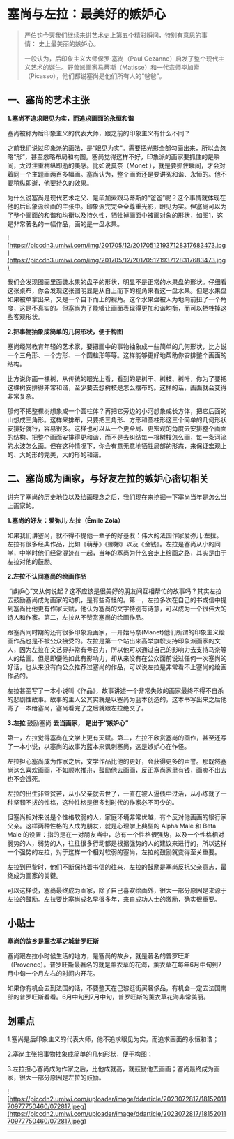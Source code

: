 # 塞尚与左拉：最美好的嫉妒心

> 严伯钧今天我们继续来讲艺术史上第五个精彩瞬间，特别有意思的事情： 史上最美丽的嫉妒心。 
> 
> 一般认为，后印象主义大师保罗·塞尚（Paul Cezanne）启发了整个现代主义艺术的诞生。野兽派画家马蒂斯（Matisse）和一代宗师毕加索（Picasso），他们都说塞尚是他们所有人的“爸爸”。

## 一、塞尚的艺术主张

 **1.塞尚不追求眼见为实，而追求画面的永恒和谐**

塞尚被称为后印象主义的代表大师，跟之前的印象主义有什么不同？

之前我们说过印象派的画法，是“眼见为实”。需要把光影全部勾画出来，所以会忽略“形”，甚至忽略布局和构图。塞尚觉得这样不好，印象派的画家要抓住的是瞬间，太过注重稍纵即逝的美感。比如说莫奈（Monet ），就是要抓住瞬间，才会对着同一个主题画两百多幅画。塞尚认为，整个画面还是要讲究和谐、永恒的。他不要稍纵即逝，他要持久的效果。

为什么说塞尚是现代艺术之父、是毕加索跟马蒂斯的“爸爸”呢？这个事情就体现在他的后印象派绘画的主张中。印象派完完全全尊重光影，眼见为实。但塞尚可以为了整个画面的和谐和均衡以及持久性，牺牲掉画面中被画对象的形状，如图1，这是非常著名的一幅作品，画的是一盘水果。

![https://piccdn3.umiwi.com/img/201705/12/201705121937128317683473.jpg](https://piccdn3.umiwi.com/img/201705/12/201705121937128317683473.jpg)

我们会发现图画里面装水果的盘子的形状，明显不是正常的水果盘的形状。仔细看这张桌布，你会发现这张图明显是从自上而下的视角来看这一盘水果。但是水果盘如果被单拿出来，又是一个自下而上的视角。这个水果盘被人为地向前扭了一个角度，这是不真实的。但塞尚为了能够让画面表现得更加和谐均衡，而可以牺牲掉这些客观形状。

 **2.把事物抽象成简单的几何形状，便于构图**

塞尚经常教育年轻的艺术家，要把画中的事物抽象成一些简单的几何形状，比方说一个三角形、一个方形、一个圆柱形等等。这样能够更好地帮助你安排整个画面的结构。

比方说你画一棵树，从传统的眼光上看，看到的是树干、树枝、树叶，你为了要把这棵树安排得非常和谐，至少要去想树枝是怎么摆布的。这样的话，画面就会变得非常复杂。

那何不把整棵树想象成一个圆柱体？再把它旁边的小河想象成长方体，把它后面的山想成三角形。这样来排布，只要把三角形、方形和圆柱形这三个简单的几何形状安排好就行，容易很多。这样也可以从一个更全局、更宏观的角度去安排整个画面的结构。把整个画面安排得更和谐，而不是去纠结每一根树枝怎么画，每一条河流的水波怎么画。但在这种情况下，你会有意无意地牺牲局部的形态，来保证宏观上的、大的形的完美，大的形的和谐。

## 二、塞尚成为画家，与好友左拉的嫉妒心密切相关

讲完了塞尚的历史地位以及绘画理念之后，我们现在来挖掘一下塞尚当年是怎么当上画家的。

 **1.塞尚的好友：爱弥儿·左拉（Émile Zola）**

如果我们讲塞尚，就不得不提他一辈子的好基友：伟大的法国作家爱弥儿·左拉。左拉有很多经典作品，比如《萌芽》《娜娜》以及《金钱》。左拉是塞尚从小的同学，中学时他们经常混迹在一起，当年的塞尚为什么会走上绘画之路，其实是由于左拉对他的鼓励。

 **2.左拉不认同塞尚的绘画作品**

 “嫉妒心”又从何说起？这不应该是很美好的朋友间互相帮忙的故事吗？其实左拉去鼓励塞尚成为画家的动机，是有些奇怪的。第一，左拉多次在自己的书或信中提到塞尚比他更有作家天赋，他认为塞尚的文字特别有诗意，可以成为一个很伟大的诗人和作家。第二，左拉从不赞赏塞尚的绘画作品。

跟塞尚同时期的还有很多印象派画家，一开始马奈(Manet)他们所谓的印象主义绘画作品也是不被公众接受的。左拉是第一个站出来高举旗帜支持印象派画家的文人，因为左拉在文艺界非常有号召力，所以他可以通过自己的影响力去支持马奈等人的绘画。但是即便他如此有影响力，却从来没有在公众面前说过任何一次塞尚的好话，也从来没有向公众推荐过塞尚的作品，可以说左拉是非常看不上塞尚的绘画作品的。

左拉甚至写了一本小说叫《作品》，故事讲述一个非常失败的画家最终不得不自杀的悲剧性故事。故事的主人公其实就是以塞尚为蓝本创造的，这本书写出来之后他寄了一本给塞尚，塞尚看完了之后就跟左拉绝交了。

 **3.左拉** 鼓励塞尚 **去当画家，**  **是出于“嫉妒心”**

第一，左拉觉得塞尚在文学上更有天赋。第二，左拉不欣赏塞尚的画作，甚至还写了一本小说，以塞尚的故事为蓝本来讽刺塞尚，这是嫉妒心在作怪。

左拉担心塞尚成为作家之后，文学作品比他的更好，会获得更多的声誉。那既然塞尚这么喜欢画画，不如顺水推舟，鼓励他去画画，反正塞尚家里有钱，画卖不出去也不会饿死。

左拉的出生非常贫苦，从小父亲就去世了，一直在被人逼债中过活，从小练就了一种坚韧不拔的性格，这种性格是很多划时代的作家必不可少的。

但塞尚相对来说是个性格软弱的人，家庭环境非常优越，有个反对他画画的银行家父亲。这样两种性格的人成为朋友，就是心理学上典型的 Alpha Male 和 Beta Male 的设置：指的是在一对朋友当中，总有一个性格很强势，以及一个性格相对弱势的人，弱势的人，往往很多行动都是根据强势的人的建议来进行的，所以这样一个强势的左拉，对于这样一个相对软弱的塞尚，左拉的鼓励就变得至关重要。

左拉到巴黎时，他们不断保持着书信的往来，左拉的鼓励是塞尚反抗父亲意志，最终成为画家的关键。

可以这样说，塞尚最终成为画家，除了自己喜欢绘画外，很大一部分原因是来源于左拉的鼓励。左拉要比塞尚成名早很多年，来自成功人士的激励，确实很重要。

## 小贴士

 **塞尚的故乡是薰衣草之城普罗旺斯**

塞尚跟左拉小时候生活的地方，是塞尚的故乡，就是著名的普罗旺斯（Provence）。普罗旺斯最著名的就是薰衣草的花海，薰衣草在每年6月中旬到7月中旬一个月左右的时间内开花。

如果你有机会去到法国的话，不要整天在巴黎逛街买奢侈品，有机会一定去法国南部的普罗旺斯看看。6月中旬到7月中旬，普罗旺斯的薰衣草花海非常美丽。

## 划重点

1.塞尚是后印象主义的代表大师，他不追求眼见为实，而追求画面的永恒和谐；

2.塞尚主张把事物抽象成简单的几何形状，便于构图；

3.左拉担心塞尚成为作家之后，比他成就高，就鼓励他去画画；塞尚最终成为画家，很大一部分原因是左拉的鼓励。

![https://piccdn2.umiwi.com/uploader/image/ddarticle/2023072817/1815201170977750460/072817.jpeg](https://piccdn2.umiwi.com/uploader/image/ddarticle/2023072817/1815201170977750460/072817.jpeg)

---
